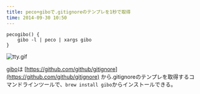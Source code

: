 ```yaml
---
title: peco+giboで.gitignoreのテンプレを1秒で取得
time: 2014-09-30 10:50
---
```


```zsh:.zshrc
pecogibo() {
    gibo -l | peco | xargs gibo
}
```

![tty.gif](https://qiita-image-store.s3.amazonaws.com/0/1044/cdd66863-9ebd-a59c-f032-728e2ac5bfb1.gif)

[gibo](https://github.com/simonwhitaker/gibo)は [https://github.com/github/gitignore](https://github.com/github/gitignore) から.gitignoreのテンプレを取得するコマンドラインツールで、`brew install gibo`からインストールできる。
